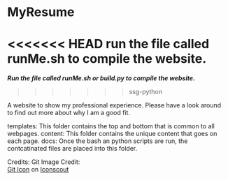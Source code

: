 # MyResume

<<<<<<< HEAD
run the file called runMe.sh to compile the website. 
=======
***Run the file called runMe.sh or build.py to compile the website.*** 
>>>>>>> ssg-python

A website to show my professional experience. Please have a look around to find out more about why I am a good fit. 


templates: This folder contains the top and bottom that is common to all webpages. 
content: This folder contains the unique content that goes on each page.
docs: Once the bash an python scripts are run, the contcatinated files are placed into this folder. 




Credits:
Git Image Credit:  
<a href="https://iconscout.com/icons/git" target="_blank">Git Icon</a> on <a href="https://iconscout.com">Iconscout</a>
